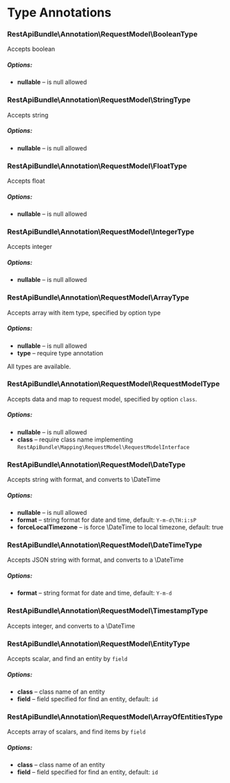 # Type Annotations

### RestApiBundle\Annotation\RequestModel\BooleanType
Accepts boolean

##### Options:
 * **nullable** – is null allowed

### RestApiBundle\Annotation\RequestModel\StringType
Accepts string

##### Options:
 * **nullable** – is null allowed

### RestApiBundle\Annotation\RequestModel\FloatType
Accepts float

##### Options:
 * **nullable** – is null allowed

### RestApiBundle\Annotation\RequestModel\IntegerType
Accepts integer

##### Options:
 * **nullable** – is null allowed

### RestApiBundle\Annotation\RequestModel\ArrayType
Accepts array with item type, specified by option type

##### Options:
 * **nullable** – is null allowed
 * **type** – require type annotation
 
All types are available.

### RestApiBundle\Annotation\RequestModel\RequestModelType
Accepts data and map to request model, specified by option `class`.

##### Options:
 * **nullable** – is null allowed
 * **class** – require class name implementing `RestApiBundle\Mapping\RequestModel\RequestModelInterface`

### RestApiBundle\Annotation\RequestModel\DateType
Accepts string with format, and converts to \DateTime

##### Options:
 * **nullable** – is null allowed
 * **format** – string format for date and time, default: `Y-m-d\TH:i:sP`
 * **forceLocalTimezone** – is force \DateTime to local timezone, default: true

### RestApiBundle\Annotation\RequestModel\DateTimeType
Accepts JSON string with format, and converts to a \DateTime

##### Options:
 * **format** – string format for date and time, default: `Y-m-d`

### RestApiBundle\Annotation\RequestModel\TimestampType
Accepts integer, and converts to a \DateTime

### RestApiBundle\Annotation\RequestModel\EntityType
Accepts scalar, and find an entity by `field`

##### Options:
 * **class** – class name of an entity
 * **field** – field specified for find an entity, default: `id`
 
 ### RestApiBundle\Annotation\RequestModel\ArrayOfEntitiesType
 Accepts array of scalars, and find items by `field`
 
 ##### Options:
  * **class** – class name of an entity
  * **field** – field specified for find an entity, default: `id`
